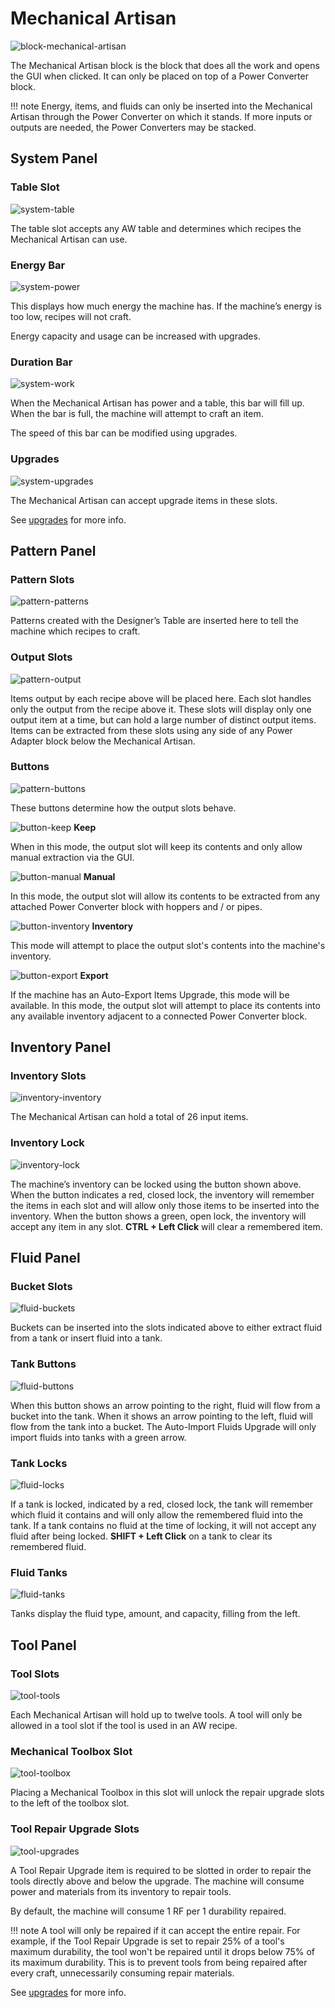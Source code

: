 # Mechanical Artisan

![block-mechanical-artisan](img/block-mechanical-artisan.png)

The Mechanical Artisan block is the block that does all the work and opens the GUI when clicked. It can only be placed on top of a Power Converter block.

!!! note
    Energy, items, and fluids can only be inserted into the Mechanical Artisan through the Power Converter on which it stands. If more inputs or outputs are needed, the Power Converters may be stacked.

## System Panel

### Table Slot

![system-table](img/system-table.png)

The table slot accepts any AW table and determines which recipes the Mechanical Artisan can use.

### Energy Bar

![system-power](img/system-power.png)

This displays how much energy the machine has. If the machine’s energy is too low, recipes will not craft.

Energy capacity and usage can be increased with upgrades.

### Duration Bar

![system-work](img/system-work.png)

When the Mechanical Artisan has power and a table, this bar will fill up. When the bar is full, the machine will attempt to craft an item.

The speed of this bar can be modified using upgrades.

### Upgrades

![system-upgrades](img/system-upgrades.png)

The Mechanical Artisan can accept upgrade items in these slots.

See [upgrades](upgrades.md) for more info.

## Pattern Panel

### Pattern Slots

![pattern-patterns](img/pattern-patterns.png)

Patterns created with the Designer’s Table are inserted here to tell the machine which recipes to craft.

### Output Slots

![pattern-output](img/pattern-output.png)

Items output by each recipe above will be placed here. Each slot handles only the output from the recipe above it. These slots will display only one output item at a time, but can hold a large number of distinct output items. Items can be extracted from these slots using any side of any Power Adapter block below the Mechanical Artisan.

### Buttons

![pattern-buttons](img/pattern-buttons.png)

These buttons determine how the output slots behave.

![button-keep](img/button-keep.png) **Keep**

When in this mode, the output slot will keep its contents and only allow manual extraction via the GUI.

![button-manual](img/button-manual.png) **Manual**

In this mode, the output slot will allow its contents to be extracted from any attached Power Converter block with hoppers and / or pipes.

![button-inventory](img/button-inventory.png) **Inventory**

This mode will attempt to place the output slot's contents into the machine's inventory.

![button-export](img/button-export.png) **Export**

If the machine has an Auto-Export Items Upgrade, this mode will be available. In this mode, the output slot will attempt to place its contents into any available inventory adjacent to a connected Power Converter block.

## Inventory Panel

### Inventory Slots

![inventory-inventory](img/inventory-inventory.png)

The Mechanical Artisan can hold a total of 26 input items.

### Inventory Lock

![inventory-lock](img/inventory-lock.png)

The machine’s inventory can be locked using the button shown above. When the button indicates a red, closed lock, the inventory will remember the items in each slot and will allow only those items to be inserted into the inventory. When the button shows a green, open lock, the inventory will accept any item in any slot. **CTRL + Left Click** will clear a remembered item.

## Fluid Panel

### Bucket Slots

![fluid-buckets](img/fluid-buckets.png)

Buckets can be inserted into the slots indicated above to either extract fluid from a tank or insert fluid into a tank.

### Tank Buttons

![fluid-buttons](img/fluid-buttons.png)

When this button shows an arrow pointing to the right, fluid will flow from a bucket into the tank. When it shows an arrow pointing to the left, fluid will flow from the tank into a bucket. The Auto-Import Fluids Upgrade will only import fluids into tanks with a green arrow.

### Tank Locks

![fluid-locks](img/fluid-locks.png)

If a tank is locked, indicated by a red, closed lock, the tank will remember which fluid it contains and will only allow the remembered fluid into the tank. If a tank contains no fluid at the time of locking, it will not accept any fluid after being locked. **SHIFT + Left Click** on a tank to clear its remembered fluid.

### Fluid Tanks

![fluid-tanks](img/fluid-tanks.png)

Tanks display the fluid type, amount, and capacity, filling from the left.

## Tool Panel

### Tool Slots

![tool-tools](img/tool-tools.png)

Each Mechanical Artisan will hold up to twelve tools. A tool will only be allowed in a tool slot if the tool is used in an AW recipe.

### Mechanical Toolbox Slot

![tool-toolbox](img/tool-toolbox.png)

Placing a Mechanical Toolbox in this slot will unlock the repair upgrade slots to the left of the toolbox slot.

### Tool Repair Upgrade Slots

![tool-upgrades](img/tool-upgrades.png)

A Tool Repair Upgrade item is required to be slotted in order to repair the tools directly above and below the upgrade. The machine will consume power and materials from its inventory to repair tools.

By default, the machine will consume 1 RF per 1 durability repaired.

!!! note
    A tool will only be repaired if it can accept the entire repair. For example, if the Tool Repair Upgrade is set to repair 25% of a tool's maximum durability, the tool won't be repaired until it drops below 75% of its maximum durability. This is to prevent tools from being repaired after every craft, unnecessarily consuming repair materials.

See [upgrades](upgrades.md) for more info.